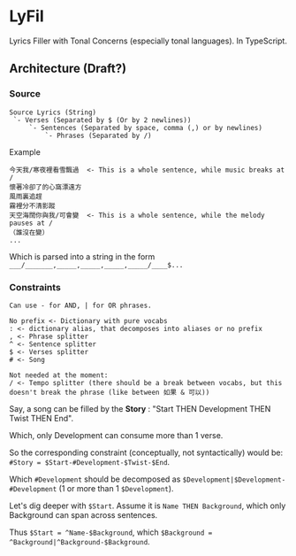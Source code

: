 # LyFil

Lyrics Filler with Tonal Concerns (especially tonal languages).  In TypeScript.

## Architecture (Draft?)

### Source
```
Source Lyrics (String)
 `- Verses (Separated by $ (Or by 2 newlines))
     `- Sentences (Separated by space, comma (,) or by newlines)
         `- Phrases (Separated by /)
```

Example
```
今天我/寒夜裡看雪飄過  <- This is a whole sentence, while music breaks at /
懷著冷卻了的心窩漂遠方
風雨裏追趕
霧裡分不清影蹤
天空海闊你與我/可會變  <- This is a whole sentence, while the melody pauses at /
（誰沒在變）
...
```

Which is parsed into a string in the form `___/_______,_____,_____,_____,_____/____$...`
### Constraints

```
Can use - for AND, | for OR phrases.

No prefix <- Dictionary with pure vocabs
: <- dictionary alias, that decomposes into aliases or no prefix
, <- Phrase splitter
^ <- Sentence splitter
$ <- Verses splitter
# <- Song

Not needed at the moment:
/ <- Tempo splitter (there should be a break between vocabs, but this doesn't break the phrase (like between 如果 & 可以))
```

Say, a song can be filled by the **Story** : "Start THEN Development THEN Twist THEN End".

Which, only Development can consume more than 1 verse.

So the corresponding constraint (conceptually, not syntactically) would be: `#Story = $Start-#Development-$Twist-$End`.

Which `#Development` should be decomposed as `$Development|$Development-#Development` (1 or more than 1 `$Development`).

Let's dig deeper with `$Start`.  Assume it is `Name THEN Background`, which only Background can span across sentences.

Thus `$Start = ^Name-$Background`, which `$Background = ^Background|^Background-$Background`.



